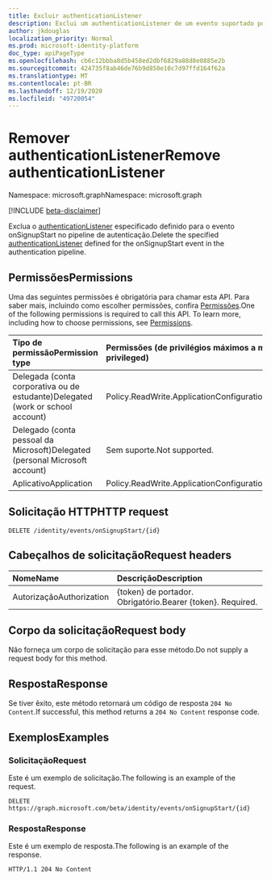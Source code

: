 ```yaml
---
title: Excluir authenticationListener
description: Exclui um authenticationListener de um evento suportado por um authenticationEventsPolicy.
author: jkdouglas
localization_priority: Normal
ms.prod: microsoft-identity-platform
doc_type: apiPageType
ms.openlocfilehash: cb6c12bbba8d5b458ed2dbf6829a88d8e0885e2b
ms.sourcegitcommit: 424735f8ab46de76b9d850e10c7d97ffd164f62a
ms.translationtype: MT
ms.contentlocale: pt-BR
ms.lasthandoff: 12/19/2020
ms.locfileid: "49720054"
---
```

# <a name="remove-authenticationlistener"></a><span data-ttu-id="87ccf-103">Remover authenticationListener</span><span class="sxs-lookup"><span data-stu-id="87ccf-103">Remove authenticationListener</span></span>

<span data-ttu-id="87ccf-104">Namespace: microsoft.graph</span><span class="sxs-lookup"><span data-stu-id="87ccf-104">Namespace: microsoft.graph</span></span>

[!INCLUDE [beta-disclaimer](../../includes/beta-disclaimer.md)]

<span data-ttu-id="87ccf-105">Exclua o [authenticationListener](../resources/authenticationlistener.md) especificado definido para o evento onSignupStart no pipeline de autenticação.</span><span class="sxs-lookup"><span data-stu-id="87ccf-105">Delete the specified [authenticationListener](../resources/authenticationlistener.md) defined for the onSignupStart event in the authentication pipeline.</span></span>

## <a name="permissions"></a><span data-ttu-id="87ccf-106">Permissões</span><span class="sxs-lookup"><span data-stu-id="87ccf-106">Permissions</span></span>

<span data-ttu-id="87ccf-p101">Uma das seguintes permissões é obrigatória para chamar esta API. Para saber mais, incluindo como escolher permissões, confira [Permissões](/graph/permissions-reference).</span><span class="sxs-lookup"><span data-stu-id="87ccf-p101">One of the following permissions is required to call this API. To learn more, including how to choose permissions, see [Permissions](/graph/permissions-reference).</span></span>

|<span data-ttu-id="87ccf-109">Tipo de permissão</span><span class="sxs-lookup"><span data-stu-id="87ccf-109">Permission type</span></span>|<span data-ttu-id="87ccf-110">Permissões (de privilégios máximos a mínimos)</span><span class="sxs-lookup"><span data-stu-id="87ccf-110">Permissions (from most to least privileged)</span></span>|
|:---|:---|
|<span data-ttu-id="87ccf-111">Delegada (conta corporativa ou de estudante)</span><span class="sxs-lookup"><span data-stu-id="87ccf-111">Delegated (work or school account)</span></span>|<span data-ttu-id="87ccf-112">Policy.ReadWrite.ApplicationConfiguration</span><span class="sxs-lookup"><span data-stu-id="87ccf-112">Policy.ReadWrite.ApplicationConfiguration</span></span>|
|<span data-ttu-id="87ccf-113">Delegado (conta pessoal da Microsoft)</span><span class="sxs-lookup"><span data-stu-id="87ccf-113">Delegated (personal Microsoft account)</span></span>|<span data-ttu-id="87ccf-114">Sem suporte.</span><span class="sxs-lookup"><span data-stu-id="87ccf-114">Not supported.</span></span>|
|<span data-ttu-id="87ccf-115">Aplicativo</span><span class="sxs-lookup"><span data-stu-id="87ccf-115">Application</span></span>|<span data-ttu-id="87ccf-116">Policy.ReadWrite.ApplicationConfiguration</span><span class="sxs-lookup"><span data-stu-id="87ccf-116">Policy.ReadWrite.ApplicationConfiguration</span></span>|

## <a name="http-request"></a><span data-ttu-id="87ccf-117">Solicitação HTTP</span><span class="sxs-lookup"><span data-stu-id="87ccf-117">HTTP request</span></span>

<!-- {
  "blockType": "ignored"
}
-->

``` http
DELETE /identity/events/onSignupStart/{id}
```

## <a name="request-headers"></a><span data-ttu-id="87ccf-118">Cabeçalhos de solicitação</span><span class="sxs-lookup"><span data-stu-id="87ccf-118">Request headers</span></span>

|<span data-ttu-id="87ccf-119">Nome</span><span class="sxs-lookup"><span data-stu-id="87ccf-119">Name</span></span>|<span data-ttu-id="87ccf-120">Descrição</span><span class="sxs-lookup"><span data-stu-id="87ccf-120">Description</span></span>|
|:---|:---|
|<span data-ttu-id="87ccf-121">Autorização</span><span class="sxs-lookup"><span data-stu-id="87ccf-121">Authorization</span></span>|<span data-ttu-id="87ccf-p102">{token} de portador. Obrigatório.</span><span class="sxs-lookup"><span data-stu-id="87ccf-p102">Bearer {token}. Required.</span></span>|

## <a name="request-body"></a><span data-ttu-id="87ccf-124">Corpo da solicitação</span><span class="sxs-lookup"><span data-stu-id="87ccf-124">Request body</span></span>

<span data-ttu-id="87ccf-125">Não forneça um corpo de solicitação para esse método.</span><span class="sxs-lookup"><span data-stu-id="87ccf-125">Do not supply a request body for this method.</span></span>

## <a name="response"></a><span data-ttu-id="87ccf-126">Resposta</span><span class="sxs-lookup"><span data-stu-id="87ccf-126">Response</span></span>

<span data-ttu-id="87ccf-127">Se tiver êxito, este método retornará um código de resposta `204 No Content`.</span><span class="sxs-lookup"><span data-stu-id="87ccf-127">If successful, this method returns a `204 No Content` response code.</span></span>

## <a name="examples"></a><span data-ttu-id="87ccf-128">Exemplos</span><span class="sxs-lookup"><span data-stu-id="87ccf-128">Examples</span></span>

### <a name="request"></a><span data-ttu-id="87ccf-129">Solicitação</span><span class="sxs-lookup"><span data-stu-id="87ccf-129">Request</span></span>

<span data-ttu-id="87ccf-130">Este é um exemplo de solicitação.</span><span class="sxs-lookup"><span data-stu-id="87ccf-130">The following is an example of the request.</span></span>

<!-- {
  "blockType": "request",
  "name": "delete_onsignupstart_from_authenticationeventspolicy"
}
-->

``` http
DELETE https://graph.microsoft.com/beta/identity/events/onSignupStart/{id}
```

### <a name="response"></a><span data-ttu-id="87ccf-131">Resposta</span><span class="sxs-lookup"><span data-stu-id="87ccf-131">Response</span></span>

<span data-ttu-id="87ccf-132">Este é um exemplo de resposta.</span><span class="sxs-lookup"><span data-stu-id="87ccf-132">The following is an example of the response.</span></span>

<!-- {
  "blockType": "response",
  "truncated": true
}
-->

``` http
HTTP/1.1 204 No Content
```
